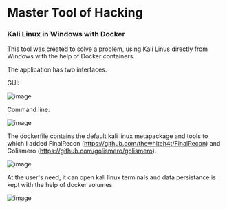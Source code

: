# Master Tool of Hacking

### Kali Linux in Windows with Docker

This tool was created to solve a problem, using Kali Linus directly from Windows with the help of Docker containers.

The application has two interfaces.

GUI: 

![image](https://user-images.githubusercontent.com/63077197/99310419-acbef080-2863-11eb-8f3b-71635ea5abbe.png)

Command line:

![image](https://user-images.githubusercontent.com/63077197/99310461-bcd6d000-2863-11eb-8ae0-2353b38f9e00.png)

The dockerfile contains the default kali linux metapackage and tools to which I added FinalRecon (https://github.com/thewhiteh4t/FinalRecon) and Golismero (https://github.com/golismero/golismero).

![image](https://user-images.githubusercontent.com/63077197/99311032-99f8eb80-2864-11eb-9205-19e34aa803a9.png)

At the user's need, it can open kali linux terminals and data persistance is kept with the help of docker volumes.

![image](https://user-images.githubusercontent.com/63077197/99311216-ee03d000-2864-11eb-96ed-6b632b5dc9ac.png)
